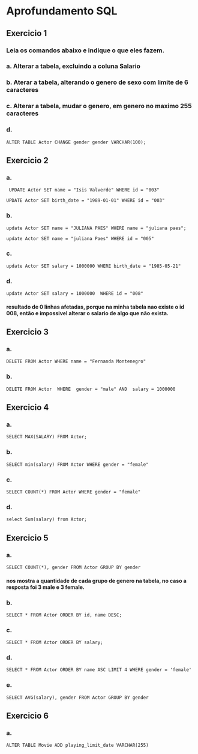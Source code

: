 # Aprofundamento SQL
## Exercicio 1
### Leia os comandos abaixo e indique o que eles fazem. 
### a. Alterar a tabela, excluindo  a coluna Salario
### b. Aterar a tabela, alterando o genero de sexo com limite de 6 caracteres
### c. Alterar a tabela, mudar o genero, em genero no maximo 255 caracteres 

### d. 
`ALTER TABLE Actor CHANGE gender gender VARCHAR(100);`

## Exercicio 2
### a.
` UPDATE Actor
SET name = "Isis Valverde"
WHERE id = "003"`

`UPDATE Actor
SET birth_date = "1989-01-01"
WHERE id = "003"
`
### b.
`update Actor
SET name = "JULIANA PAES"
WHERE name = "juliana paes";`

`update Actor
SET name = "juliana Paes"
WHERE id = "005"`

### c.
`update Actor
SET salary = 1000000
WHERE birth_date = "1985-05-21"`

### d.
`update Actor
SET salary = 1000000 
WHERE id = "008"`
#### resultado de 0 linhas afetadas, porque na minha tabela nao existe o id 008, então e impossivel alterar o salario de algo que não exista.

## Exercicio 3
### a.
`DELETE FROM Actor WHERE name = "Fernanda Montenegro"`
### b.
`DELETE FROM Actor 
WHERE 
gender = "male" AND 
salary = 1000000`

## Exercicio 4
### a.
`SELECT MAX(SALARY) FROM Actor;`
### b.
`SELECT min(salary) FROM Actor WHERE gender = "female"`
### c.
`SELECT COUNT(*) FROM Actor WHERE gender = "female"`
### d.
`select Sum(salary) from Actor;`

## Exercicio 5
### a. 
`SELECT COUNT(*), gender
FROM Actor
GROUP BY gender
`
#### nos mostra a quantidade de cada grupo de genero na tabela, no caso a resposta foi 3 male e 3 female.

### b.
`SELECT * FROM Actor ORDER BY id, name DESC;`
### c.
`SELECT * FROM Actor ORDER BY salary;`
### d.
`SELECT * FROM Actor
ORDER BY name ASC
LIMIT 4
WHERE gender = 'female'`
### e.
`SELECT AVG(salary), gender
FROM Actor
GROUP BY gender`

## Exercicio 6
### a.
`ALTER TABLE Movie
ADD playing_limit_date VARCHAR(255)`
